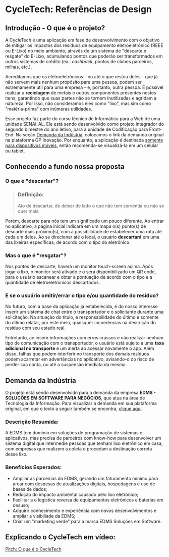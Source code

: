 # CycleTech: Referências de Design </p> 

## Introdução - O que é o projeto?
A CycleTech é uma aplicação em fase de desenvolvimento com o objetivo de mitigar os impactos dos resíduos de equipamento eletroeletrônico (REEE ou E-Lixo) no meio ambiente, através de um sistema de "descarte e resgate" do E-Lixo, acumulando pontos que poderão ser transformados em outros sistemas de crédito (ex.: *cashback*, pontos de clubes parceiros, milhas, etc.).

Acreditamos que os eletroeletrônicos - ou até o que restou deles - que já não servem mais nenhum propósito para uma pessoa, podem ser extremamente útil para uma empresa - e, portanto, outra pessoa. É possível realizar a **reciclagem** de metais e outros componentes presentes nestes itens, garantindo que suas partes não se tornem inutilizadas e agridam a natureza. Por isso, não consideramos eles como "lixo", mas sim como "matéria-prima" com inúmeras utilidades.

Esse projeto faz parte do curso técnico de Informática para a Web de uma unidade SENAI-AL. Ele está sendo desenvolvido como projeto integrador do segundo bimestre do ano letivo, para a unidade de Codificação para Front-End. Na seção [Demanda da Indústria](#demanda-da-indústria), colocamos o link da demanda original na plataforma GP Inovação. Por enquanto, a aplicação é destinada <ins>somente para dispositivos móveis</ins>, então recomenda-se visualizá-la em um celular ou tablet.

## Conhecendo a fundo nossa proposta

### O que é "descartar"?
> ### Definição:
> Ato de descartar, de deixar de lado o que não tem serventia ou não se quer mais.

Porém, descarte para nós tem um significado um pouco diferente. Ao entrar no aplicativo, a página inicial indicará em um mapa o(s) ponto(s) de descarte mais próximo(s), com a possibilidade de estabelecer uma rota até cada um deles. Ao se direcionar até o local, o usuário **descartará** em uma das lixeiras específicas, de acordo com o tipo do eletrônico.

### Mas o que é "resgatar"?
Nos pontos de descarte, haverá um monitor touch-screen acima. Após jogar o lixo, o monitor será ativado e o será disponibilizado um QR code, para o usuário escanear e obter a pontuação de acordo com o tipo e a quantidade de eletroeletrônicos descartados.

### E se o usuário omitir/errar o tipo e/ou quantidade do resíduo?
No futuro, com a base da aplicação já estabelecida, é do nosso interesse inserir um sistema de chat entre o transportador e o solicitante durante uma solicitação. Na situação do título, é responsabilidade do último e somente do último relatar, por este meio, quaisquer incoerências na descrição do resíduo com seu estado real.

Entretanto, ao inserir informações com erros crassos  e não realizar nenhum tipo de comunicação com o transportador, o usuário está sujeito a uma **taxa adicional no transporte** e um alerta ao acessar novamente o app. Além disso, falhas que podem interferir no transporte dos demais resíduos podem acarretar em advertências no aplicativo, avisando-o do risco de perder sua conta, ou até a suspensão imediata da mesma.

## Demanda da Indústria
O projeto está sendo desenvolvido para a demanda da empresa **EDMS - SOLUÇÕES EM SOFTWARE PARA NEGÓCIOS**, que atua na área de Tecnologia da Informação. Para visualizar a demanda em sua plataforma original, em que o texto a seguir também se encontra, [clique aqui](https://plataforma.gpinovacao.senai.br/plataforma/demandas-da-industria/interna/9097).

### Descrição Resumida:
A EDMS tem domínio em soluções de programação de sistemas e aplicativos, mas precisa de parceiros com know-how para desenvolver um sistema digital que intermedie pessoas que tenham lixo eletrônico em casa, com empresas que realizem a coleta e procedam a destinação correta desse lixo.

### Benefícios Esperados:
- Ampliar as parceirias da EDMS, gerando um faturamento mínimo para arcar com despesas de atualizações digitais, hospedagens e uso de bases de dados;
- Redução do impacto ambiental causado pelo lixo eletrônico;
- Facilitar a o logística reversa de equipamentos eletrônicos e baterias em desuso;
- Adquirir conhecimento e experiência com novos desenvolvimentos e ampliar a visibiliade da EDMS;
- Criar um "marketing verde" para a marca EDMS Soluções em Software.

## Explicando o CycleTech em vídeo:
[Pitch: O que é o CycleTech](https://youtu.be/pDPPNblx3aw)
